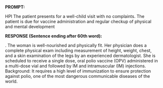 **PROMPT:**

HPI The patient presents for a well-child visit with no complaints. The patient is due for vaccine administration and regular checkup of physical and mental development

**RESPONSE (Sentence ending after 60th word):**

. The woman is well-nourished and physically fit. Her physician does a complete physical exam including measurement of height, weight, chest, and a skin examination of the legs by an experienced dermatologist. She is scheduled to receive a single dose, oral polio vaccine (OPV) administered in a multi-dose vial and followed by IM and intramuscular (IM) injections. Background: It requires a high level of immunization to ensure protection against polio, one of the most dangerous communicable diseases of the world. 